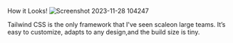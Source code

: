 How it Looks!
![Screenshot 2023-11-28 104247](https://github.com/AmodKumarJ/DesignTailwindCSS/assets/120616034/797633f2-5bb5-49c9-b079-6c3920ca69fc)


Tailwind CSS is the only framework that I've seen scaleon large teams. It’s easy to customize, adapts to any design,and the build size is tiny.
